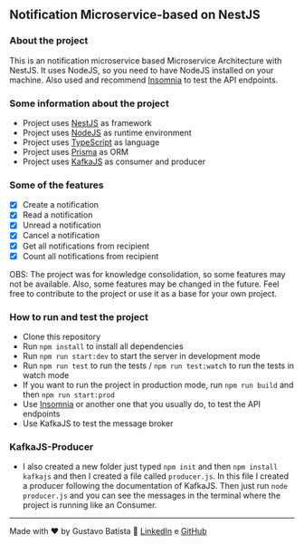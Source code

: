 ## Notification Microservice-based on NestJS

### About the project

This is an notification microservice based Microservice Architecture with NestJS. It uses NodeJS, so you need to have NodeJS installed on your machine. Also used and recommend [Insomnia](https://insomnia.rest/download) to test the API endpoints.

### Some information about the project

- Project uses [NestJS](https://nestjs.com/) as framework
- Project uses [NodeJS](https://nodejs.org/en/) as runtime environment
- Project uses [TypeScript](https://www.typescriptlang.org/) as language
- Project uses [Prisma](https://www.prisma.io/) as ORM
- Project uses [KafkaJS](https://kafka.js.org/) as consumer and producer

### Some of the features

- [x] Create a notification
- [x] Read a notification
- [x] Unread a notification
- [x] Cancel a notification
- [x] Get all notifications from recipient
- [x] Count all notifications from recipient

OBS: The project was for knowledge consolidation, so some features may not be available. Also, some features may be changed in the future. Feel free to contribute to the project or use it as a base for your own project.

### How to run and test the project

- Clone this repository
- Run `npm install` to install all dependencies
- Run `npm run start:dev` to start the server in development mode
- Run `npm run test` to run the tests / `npm run test:watch` to run the tests in watch mode
- If you want to run the project in production mode, run `npm run build` and then `npm run start:prod`
- Use [Insomnia](https://insomnia.rest/download) or another one that you usually do, to test the API endpoints
- Use KafkaJS to test the message broker

### KafkaJS-Producer

- I also created a new folder just typed `npm init` and then `npm install kafkajs` and then I created a file called `producer.js`. In this file I created a producer following the documentation of KafkaJS. Then just run `node producer.js` and you can see the messages in the terminal where the project is running like an Consumer.

---

Made with ♥ by Gustavo Batista :wave: [LinkedIn](https://www.linkedin.com/in/gustavo-h-batista/) e [GitHub](https://github.com/gustavohdab)
